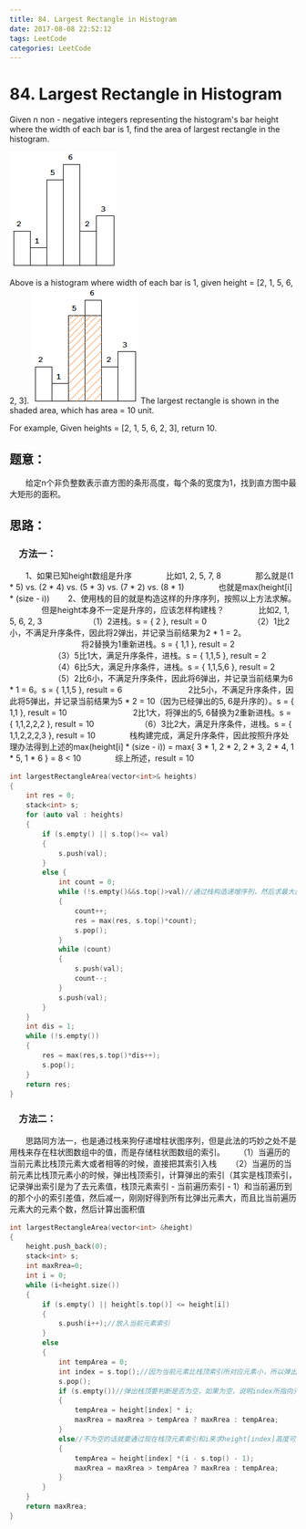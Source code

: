 ```yaml
---
title: 84. Largest Rectangle in Histogram
date: 2017-08-08 22:52:12
tags: LeetCode
categories: LeetCode
---
```


# 84. Largest Rectangle in Histogram

Given n non - negative integers representing the histogram's bar height where the width of each bar is 1, find the area of largest rectangle in the histogram.

![84-1-histogram](/images/84-1-histogram.png)

Above is a histogram where width of each bar is 1, given height = [2, 1, 5, 6, 2, 3].
![84-2-histogram_area](/images/84-2-histogram_area.png)
The largest rectangle is shown in the shaded area, which has area = 10 unit.

For example,
Given heights = [2, 1, 5, 6, 2, 3],
return 10.

<!--more-->

## 题意：

　　给定n个非负整数表示直方图的条形高度，每个条的宽度为1，找到直方图中最大矩形的面积。

## 思路：

### 　方法一：

　　1、如果已知height数组是升序
　　　　比如1, 2, 5, 7, 8
　　　　那么就是(1 * 5) vs. (2 * 4) vs. (5 * 3) vs. (7 * 2) vs. (8 * 1)
　　　　也就是max(height[i] * (size - i))
　　2、使用栈的目的就是构造这样的升序序列，按照以上方法求解。
　　　　但是height本身不一定是升序的，应该怎样构建栈？
　　　　比如2, 1, 5, 6, 2, 3
　　　　　　（1）2进栈。s = { 2 }, result = 0
　　　　　　（2）1比2小，不满足升序条件，因此将2弹出，并记录当前结果为2 * 1 = 2。
　　　　　　　　　将2替换为1重新进栈。s = { 1,1 }, result = 2
　　　　　　（3）5比1大，满足升序条件，进栈。s = { 1,1,5 }, result = 2
　　　　　　（4）6比5大，满足升序条件，进栈。s = { 1,1,5,6 }, result = 2
　　　　　　（5）2比6小，不满足升序条件，因此将6弹出，并记录当前结果为6 * 1 = 6。s = { 1,1,5 }, result = 6
　　　　　　　　2比5小，不满足升序条件，因此将5弹出，并记录当前结果为5 * 2 = 10（因为已经弹出的5, 6是升序的）。s = { 1,1 }, result = 10
　　　　　　　　2比1大，将弹出的5, 6替换为2重新进栈。s = { 1,1,2,2,2 }, result = 10
　　　　　　（6）3比2大，满足升序条件，进栈。s = { 1,1,2,2,2,3 }, result = 10
　　　　栈构建完成，满足升序条件，因此按照升序处理办法得到上述的max(height[i] * (size - i)) = max{ 3 * 1, 2 * 2, 2 * 3, 2 * 4, 1 * 5, 1 * 6 } = 8 < 10
　　　　综上所述，result = 10

```c++
int largestRectangleArea(vector<int>& heights)
{
	int res = 0;
	stack<int> s;
	for (auto val : heights)
	{
		if (s.empty() || s.top()<= val)
		{
			s.push(val);
		}
		else {
			int count = 0;
			while (!s.empty()&&s.top()>val)//通过栈构造递增序列，然后求最大面积
			{
				count++;
				res = max(res, s.top()*count);
				s.pop();
			}
			while (count)
			{
				s.push(val);
				count--;
			}
			s.push(val);
		}
	}
	int dis = 1;
	while (!s.empty())
	{
		res = max(res,s.top()*dis++);
		s.pop();
	}
	return res;
}
```

### 　方法二：

　　思路同方法一，也是通过栈来狗仔递增柱状图序列，但是此法的巧妙之处不是用栈来存在柱状图数组中的值，而是存储柱状图数组的索引。
　　（1）当遍历的当前元素比栈顶元素大或者相等的时候，直接把其索引入栈
　　（2）当遍历的当前元素比栈顶元素小的时候，弹出栈顶索引，计算弹出的索引（其实是栈顶索引，记录弹出索引是为了去元素值，栈顶元素索引 - 当前遍历索引 - 1）和当前遍历到的那个小的索引差值，然后减一，刚刚好得到所有比弹出元素大，而且比当前遍历元素大的元素个数，然后计算出面积值

```c++
int largestRectangleArea(vector<int> &height) 
{
	height.push_back(0);
	stack<int> s;
	int maxRrea=0;
	int i = 0;
	while (i<height.size())
	{
		if (s.empty() || height[s.top()] <= height[i])
		{
			s.push(i++);//放入当前元素索引
		}
		else
		{
			int tempArea = 0;
			int index = s.top();//因为当前元素比栈顶索引所对应元素小，所以弹出栈顶索引
			s.pop();
			if (s.empty())//弹出栈顶要判断是否为空，如果为空，说明index所指向元素比以前元素都小，所以可以直接height[index] * i，i表示所有height[index]高度可以组成面积的柱方图个数
			{
				tempArea = height[index] * i;
				maxRrea = maxRrea > tempArea ? maxRrea : tempArea;
			}
			else//不为空的话就要通过现在栈顶元素索引和i来求height[index]高度可以组成面积的柱方图个数
			{
				tempArea = height[index] *(i - s.top() - 1);
				maxRrea = maxRrea > tempArea ? maxRrea : tempArea;
			}
		}
	}
	return maxRrea;
}
```


